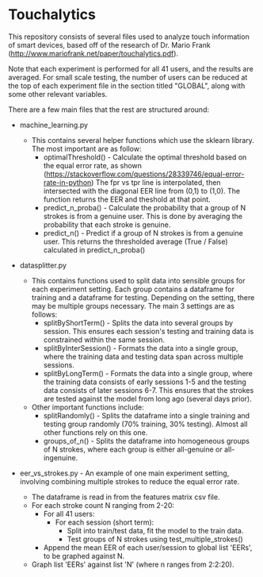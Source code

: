 # Touchalytics

This repository consists of several files used to analyze touch information of smart devices, based off of the research of Dr. Mario Frank (http://www.mariofrank.net/paper/touchalytics.pdf).

Note that each experiment is performed for all 41 users, and the results are averaged. For small scale testing, the number of users can be reduced at the top of each experiment file in the section titled "GLOBAL", along with some other relevant variables.

There are a few main files that the rest are structured around:
* machine_learning.py
  - This contains several helper functions which use the sklearn library. The most important are as follow:
    - optimalThreshold() - Calculate the optimal threshold based on the equal error rate, as shown (https://stackoverflow.com/questions/28339746/equal-error-rate-in-python) The fpr vs tpr line is interpolated, then intersected with the diagonal EER line from (0,1) to (1,0). The function returns the EER and theshold at that point.
    - predict_n_proba() - Calculate the probability that a group of N strokes is from a genuine user. This is done by averaging the probability that each stroke is genuine.
    - predict_n() - Predict if a group of N strokes is from a genuine user. This returns the thresholded average (True / False) calculated in predict_n_proba()
    
* datasplitter.py
  - This contains functions used to split data into sensible groups for each experiment setting. Each group contains a dataframe for training and a dataframe for testing. Depending on the setting, there may be multiple groups necessary. The main 3 settings are as follows:
    - splitByShortTerm() - Splits the data into several groups by session. This ensures each session's testing and training data is constrained within the same session.
    - splitByInterSession() - Formats the data into a single group, where the training data and testing data span across multiple sessions.
    - splitByLongTerm() - Formats the data into a single group, where the training data consists of early sessions 1-5 and the testing data consists of later sessions 6-7. This ensures that the strokes are tested against the model from long ago (several days prior).
  - Other important functions include:
    - splitRandomly() - Splits the dataframe into a single training and testing group randomly (70% training, 30% testing). Almost all other functions rely on this one.
    - groups_of_n() - Splits the dataframe into homogeneous groups of N strokes, where each group is either all-genuine or all-ingenuine. 
* eer_vs_strokes.py - An example of one main experiment setting, involving combining multiple strokes to reduce the equal error rate. 
  - The dataframe is read in from the features matrix csv file.
  - For each stroke count N ranging from 2-20:
    - For all 41 users:
      - For each session (short term):
        - Split into train/test data, fit the model to the train data.
        - Test groups of N strokes using test_multiple_strokes()
    - Append the mean EER of each user/session to global list 'EERs', to be graphed against N.
  - Graph list 'EERs' against list 'N' (where n ranges from 2:2:20).
